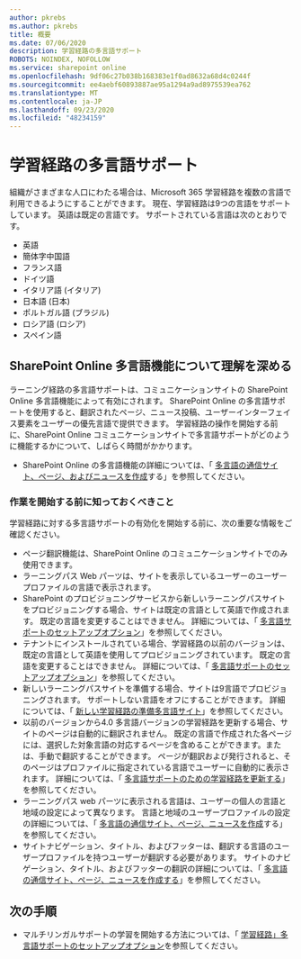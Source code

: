 ```yaml
---
author: pkrebs
ms.author: pkrebs
title: 概要
ms.date: 07/06/2020
description: 学習経路の多言語サポート
ROBOTS: NOINDEX, NOFOLLOW
ms.service: sharepoint online
ms.openlocfilehash: 9df06c27b038b168383e1f0ad8632a68d4c0244f
ms.sourcegitcommit: ee4aebf60893887ae95a1294a9ad8975539ea762
ms.translationtype: MT
ms.contentlocale: ja-JP
ms.lasthandoff: 09/23/2020
ms.locfileid: "48234159"
---
```

# <a name="multilingual-support-for-learning-pathways"></a>学習経路の多言語サポート

組織がさまざまな人口にわたる場合は、Microsoft 365 学習経路を複数の言語で利用できるようにすることができます。 現在、学習経路は9つの言語をサポートしています。 英語は既定の言語です。 サポートされている言語は次のとおりです。   

- 英語    
- 簡体字中国語
- フランス語
- ドイツ語
- イタリア語 (イタリア)
- 日本語 (日本)
- ポルトガル語 (ブラジル)
- ロシア語 (ロシア)
- スペイン語

## <a name="get-familiar-with-the-sharepoint-online-multilingual-features"></a>SharePoint Online 多言語機能について理解を深める
ラーニング経路の多言語サポートは、コミュニケーションサイトの SharePoint Online 多言語機能によって有効にされます。
SharePoint Online の多言語サポートを使用すると、翻訳されたページ、ニュース投稿、ユーザーインターフェイス要素をユーザーの優先言語で提供できます。 学習経路の操作を開始する前に、SharePoint Online コミュニケーションサイトで多言語サポートがどのように機能するかについて、しばらく時間がかかります。 
- SharePoint Online の多言語機能の詳細については、「 [多言語の通信サイト、ページ、およびニュースを作成](https://support.office.com/article/2bb7d610-5453-41c6-a0e8-6f40b3ed750c)する」を参照してください。 

### <a name="what-you-should-know-before-getting-started"></a>作業を開始する前に知っておくべきこと 
学習経路に対する多言語サポートの有効化を開始する前に、次の重要な情報をご確認ください。 

- ページ翻訳機能は、SharePoint Online のコミュニケーションサイトでのみ使用できます。
- ラーニングパス Web パーツは、サイトを表示しているユーザーのユーザープロファイルの言語で表示されます。   
- SharePoint のプロビジョニングサービスから新しいラーニングパスサイトをプロビジョニングする場合、サイトは既定の言語として英語で作成されます。 既定の言語を変更することはできません。 詳細については、「 [多言語サポートのセットアップオプション](https://docs.microsoft.com/office365/customlearning/custom_setupoptions_ml)」を参照してください。
- テナントにインストールされている場合、学習経路の以前のバージョンは、既定の言語として英語を使用してプロビジョニングされています。 既定の言語を変更することはできません。 詳細については、「 [多言語サポートのセットアップオプション](https://docs.microsoft.com/office365/customlearning/custom_setupoptions_ml)」を参照してください。
- 新しいラーニングパスサイトを準備する場合、サイトは9言語でプロビジョニングされます。 サポートしない言語をオフにすることができます。 詳細については、「 [新しい学習経路の準備多言語サイト](https://docs.microsoft.com/office365/customlearning/custom_provision_ml)」を参照してください。  
- 以前のバージョンから4.0 多言語バージョンの学習経路を更新する場合、サイトのページは自動的に翻訳されません。 既定の言語で作成された各ページには、選択した対象言語の対応するページを含めることができます。または、手動で翻訳することができます。 ページが翻訳および発行されると、そのページはプロファイルに指定されている言語でユーザーに自動的に表示されます。 詳細については、「 [多言語サポートのための学習経路を更新する](https://docs.microsoft.com/office365/customlearning/custom_update_ml)」を参照してください。 
- ラーニングパス web パーツに表示される言語は、ユーザーの個人の言語と地域の設定によって異なります。 言語と地域のユーザープロファイルの設定の詳細については、「 [多言語の通信サイト、ページ、ニュースを作成](https://support.office.com/article/2bb7d610-5453-41c6-a0e8-6f40b3ed750c)する」を参照してください。 
- サイトナビゲーション、タイトル、およびフッターは、翻訳する言語のユーザープロファイルを持つユーザーが翻訳する必要があります。 サイトのナビゲーション、タイトル、およびフッターの翻訳の詳細については、「 [多言語の通信サイト、ページ、ニュースを作成する](https://support.office.com/article/2bb7d610-5453-41c6-a0e8-6f40b3ed750c)」を参照してください。

## <a name="next-steps"></a>次の手順
- マルチリンガルサポートの学習を開始する方法については、「 [学習経路」多言語サポートのセットアップオプション](https://docs.microsoft.com/office365/customlearning/custom_setupoptions_ml)を参照してください。